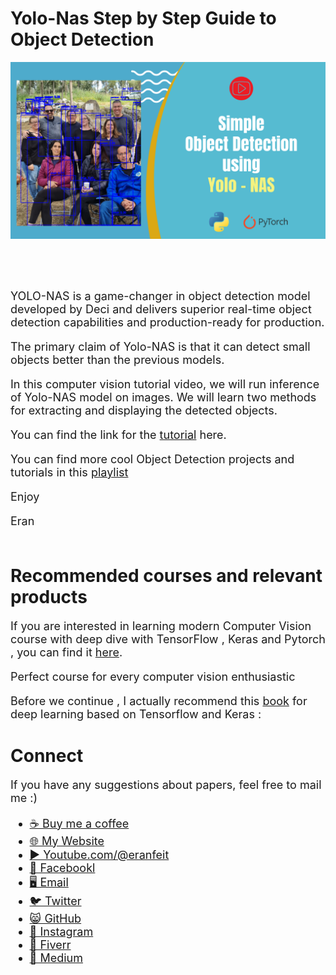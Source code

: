 # Yolo-Nas Step by Step Guide to Object Detection
<p align="center">
  <img width="800" src="Yolo - NAS- Simple  Object Detection using.png" "image">
</p>

##
<br/><br/> 

<font size= "4" >
YOLO-NAS is a game-changer in object detection model developed by Deci and delivers superior real-time object detection capabilities and production-ready for production. 

The primary claim of Yolo-NAS is that it can detect small objects better than the previous models.

In this computer vision tutorial video, we will run inference of Yolo-NAS model on images. 
We will learn two methods for extracting and displaying  the detected objects.
<br/>

You can find the link for the [tutorial](https://youtu.be/ptyt3Yf5Tt8) here. 

You can find more cool Object Detection projects and tutorials in this  [playlist](https://www.youtube.com/playlist?list=PLdkryDe59y4bXa-1wOEAF4KljIMamhWd0)


Enjoy

Eran
<br/><br/> 

</font>

# Recommended courses and relevant products 
<font size= "4" >

If you are interested in learning modern Computer Vision course with deep dive with TensorFlow , Keras and Pytorch , you can find it [here](http://bit.ly/3HeDy1V).

Perfect course for every computer vision enthusiastic

Before we continue , I actually recommend this [book](https://amzn.to/3STWZ2N) for deep learning based on Tensorflow and Keras : 



</font>

# Connect

<font size= "4" >
If you have any suggestions about papers, feel free to mail me :)

- [☕ Buy me a coffee](https://ko-fi.com/eranfeit)
- [🌐 My Website](https://eranfeit.net)
- [▶️ Youtube.com/@eranfeit](https://www.youtube.com/channel/UCTiWJJhaH6BviSWKLJUM9sg)
- [🐙 Facebookl](https://www.facebook.com/groups/3080601358933585)
- [🖥️ Email](mailto:feitgemel@gmail.com)
- [🐦 Twitter](https://twitter.com/eran_feit )
- [😸 GitHub](https://github.com/feitgemel)
- [📸 Instagram](https://www.instagram.com/eran_feit/)
- [🤝 Fiverr ](https://www.fiverr.com/s/mB3Pbb)
- [📝 Medium ](https://medium.com/@feitgemel)


</font>


